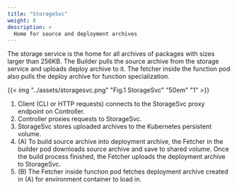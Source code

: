 ```yaml
---
title: "StorageSvc"
weight: 8
description: >
  Home for source and deployment archives
---
```


The storage service is the home for all archives of packages with sizes larger than 256KB.
The Builder pulls the source archive from the storage service and uploads deploy archive to it.
The fetcher inside the function pod also pulls the deploy archive for function specialization.

{{< img "../assets/storagesvc.png" "Fig.1 StorageSvc" "50em" "1" >}}

1. Client (CLI or HTTP requests) connects to the StorageSvc proxy endpoint on Controller.
2. Controller proxies requests to StorageSvc.
3. StorageSvc stores uploaded archives to the Kubernetes persistent volume.
4. (A) To build source archive into deployment archive, the Fetcher in the builder pod downloads source archive and save to shared volume.
Once the build process finished, the Fetcher uploads the deployment archive to StorageSvc.
5. (B) The Fetcher inside function pod fetches deployment archive created in (A) for environment container to load in.
